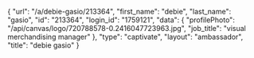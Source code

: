 {
    "url": "\/a\/debie-gasio\/213364",
    "first_name": "debie",
    "last_name": "gasio",
    "id": "213364",
    "login_id": "1759121",
    "data": {
        "profilePhoto": "\/api\/canvas\/logo\/720788578-0.2416047723963.jpg",
        "job_title": "visual merchandising manager"
    },
    "type": "captivate",
    "layout": "ambassador",
    "title": "debie gasio"
}